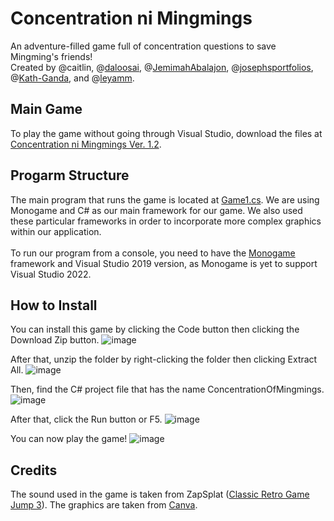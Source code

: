 # Concentration ni Mingmings
An adventure-filled game full of concentration questions to save Mingming's friends!<br />
Created by @caitlin, @[daloosai](https://github.com/daloosai), @[JemimahAbalajon](https://github.com/JemimahAbalajon), @[josephsportfolios](https://github.com/josephsportfolios), @[Kath-Ganda](https://github.com/Kath-Ganda), and @[leyamm](https://github.com/leyamm).

## Main Game
To play the game without going through Visual Studio, download the files at [Concentration ni Mingmings Ver. 1.2](https://github.com/josephsportfolios/Concentration-ni-Mingmings-1.2).

## Progarm Structure
The main program that runs the game is located at [Game1.cs](https://github.com/josephsportfolios/Concentration-Ni-Mingmings-Code-Base/blob/master/Game1.cs). We are using Monogame and C# as our main framework for our game. We also used these particular frameworks in order to incorporate more complex graphics within our application.<br /><br />
To run our program from a console, you need to have the [Monogame](https://www.monogame.net/downloads/) framework and Visual Studio 2019 version, as Monogame is yet to support Visual Studio 2022. 

## How to Install
You can install this game by clicking the Code button then clicking the Download Zip button.
![image](https://user-images.githubusercontent.com/100250978/157155205-814c6038-69fa-4400-90d4-0757248d9340.png)<br />

After that, unzip the folder by right-clicking the folder then clicking Extract All.
![image](https://user-images.githubusercontent.com/100250978/157155325-a0c86cc1-fe76-44b0-af2e-d1c3d51c4318.png)<br />

Then, find the C# project file that has the name ConcentrationOfMingmings.
![image](https://user-images.githubusercontent.com/100250978/157155478-2ee03147-b8fd-44cf-ba9c-8ffb4e610ab0.png)<br />

After that, click the Run button or F5.
![image](https://user-images.githubusercontent.com/100250978/157155546-5dc0dcab-38b4-4d22-a8f3-a9033aa24670.png)<br />

You can now play the game!
![image](https://user-images.githubusercontent.com/100250978/157155622-59d2b48b-7aad-4e18-a530-f69d72cf55bf.png)

## Credits
The sound used in the game is taken from ZapSplat ([Classic Retro Game Jump 3](https://www.zapsplat.com/music/classic-retro-game-jump-tone-3/)).
The graphics are taken from [Canva](https://www.canva.com/).




